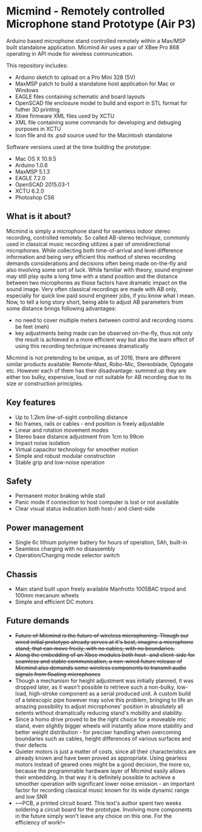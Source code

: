 # Micmind - Remotely controlled Microphone stand Prototype (Air P3)
Arduino based microphone stand controlled remotely within a Max/MSP built standalone application. Micmind Air uses a pair of XBee Pro 868 operating in API mode for wireless communication.

This repository includes:
* Arduino sketch to upload on a Pro Mini 328 (5V)
* MaxMSP patch to build a standalone host application for Mac or Windows
* EAGLE files containing schematic and board layouts
* OpenSCAD file enclosure model to build and export in STL format for futher 3D printing
* Xbee firmware XML files used by XCTU
* XML file containing some commands for developing and debuging purposes in XCTU
* Icon file and its .psd source used for the Macintosh standalone

Software versions used at the time building the prototype:
* Mac OS X 10.9.5
* Arduino 1.0.6
* MaxMSP 5.1.3
* EAGLE 7.2.0
* OpenSCAD 2015.03-1
* XCTU 6.2.0
* Photoshop CS6

## What is it about?

Micmind is simply a microphone stand for seamless indoor stereo recording, controlled remotely. So called AB-stereo technique, commonly used in classical music recording utilizes a pair of omnidirectional microphones. While collecting both time-of-arrival and level difference information and being very efficient this method of stereo recording demands considerations and decisions often being made on-the-fly and also involving some sort of luck. While familiar with theory, sound engineer may still play quite a long time with a stand position and the distance between two microphones as those factors have dramatic impact on the sound image. Very often classical recordings are made with AB only, especially for quick low paid sound engineer jobs, if you know what I mean. Now, to tell a long story short, being able to adjust AB parameters from some distance brings following advantages:
* no need to cover multiple meters between control and recording rooms be feet (meh)
* key adjustments being made can be observed on-the-fly, thus not only the result is achieved in a more efficient way but also the learn effect of using this recording technique increases dramatically

Micmind is not pretending to be unique, as of 2016, there are different similar products available: Remote-Mast, Robo-Mic, Stereoblade, Optogate etc. However each of them has their disadvantage: summed up they are either too bulky, expensive, loud or not suitable for AB recording due to its size or construction principles.

## Key features
* Up to 1.2km line-of-sight controlling distance
* No frames, rails or cables - end position is freely adjustable
* Linear and rotation movement modes
* Stereo base distance adjustment from 1cm to 99cm
* Impact noise isolation
* Virtual capacitor technology for smoother motion
* Simple and robust modular construction
* Stable grip and low-noise operation

## Safety
* Permanent motor braking while stall
* Panic mode if connection to host computer is lost or not available
* Clear visual status indication both host-/ and client-side

## Power management
* Single 6c lithium polymer battery for hours of operation, 5Ah, built-in
* Seamless charging with no disassembly
* Operation/Charging mode selector switch

## Chassis
* Main stand built upon freely available Manfrotto 1005BAC tripod and 100mm mecanum wheels
* Simple and efficient DC motors

## Future demands
* ~~Future of Micmind is the future of wireless microphoning. Though our wired initial prototype already serves at it's best, imagine a microphone stand, that can move freely, with no cables, with no boundaries.~~
* ~~Along the embedding of an Xbee modules both host- and client-side for seamless and stable communication, a non-wired future release of Micmind also demands some wireless components to transmit audio signals from floating microphones~~
* Though a mechanism for height adjustment was initially planned, it was dropped later, as it wasn't possible to retrieve such a non-bulky, low-load, high-stroke component as a serial produced unit. A custom build of a telescopic pipe however may solve this problem, bringing to life an amazing possibility to adjust microphones' position in absolutely all extents without dramatically reducing stand's mobility and stability. 
* Since a homo drive proved to be the right choice for a moveable mic stand, even slightly bigger wheels will instantly allow more stability and better weight distribution - for preciser handling when overcoming boundaries such as cables, height differences of various surfaces and their defects
* Quieter motors is just a matter of costs, since all their characteristics are already known and have been proved as appropriate. Using gearless motors instead of geared ones might be a good decision, the more so, because the programmable hardware layer of Micmind easily allows their embedding. In that way it is definitely possible to achieve a smoother operation with significant lower noise emission - an important factor for recording classical music known for its wide dynamic range and low SNR
* ~~PCB, a printed circuit board. This text's author spent two weeks soldering a circuit board for the prototype. Involving more components in the future simply won't leave any choice on this one. For the efficiency of work!~